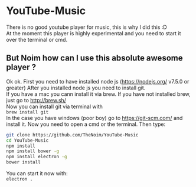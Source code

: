 # YouTube-Music
There is no good youtube player for music, this is why I did this :D  
At the moment this player is highly experimental and you need to start it over the terminal or cmd.

## But Noim how can I use this absolute awesome player ?
Ok ok. First you need to have installed node js (https://nodejs.org/ v7.5.0 or greater) 
After you installed node js you need to install git.  
If you have a mac you cann install it via brew. If you have not installed brew, just go to http://brew.sh/  
Now you can install git via terminal with  
`brew install git`  
In the case you have windows (poor boy) go to https://git-scm.com/ and install it.
Now you need to open a cmd or the terminal.
Then type:
```bash
git clone https://github.com/TheNoim/YouTube-Music
cd YouTube-Music
npm install
npm install bower -g
npm install electron -g
bower install
```
You can start it now with:  
`electron .`

